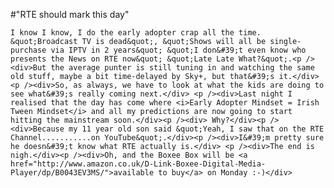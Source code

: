 #"RTE should mark this day"


    I know I know, I do the early adopter crap all the time. &quot;Broadcast TV is dead&quot;, &quot;Shows will all be single-purchase via IPTV in 2 years&quot; &quot;I don&#39;t even know who presents the News on RTE now&quot; &quot;Late Late What?&quot;.<p /><div>But the average punter is still tuning in and watching the same old stuff, maybe a bit time-delayed by Sky+, but that&#39;s it.</div><p /><div>So, as always, we have to look at what the kids are doing to see what&#39;s really coming next.</div> <p /><div>Last night I realised that the day has come where <i>Early Adopter Mindset = Irish Tween Mindset</i> and all my predictions are now going to start hitting the mainstream soon.</div><p /><div> Why?</div><p /><div>Because my 11 year old son said &quot;Yeah, I saw that on the RTE Channel...........on YouTube&quot;.</div><p /><div>I&#39;m pretty sure he doesn&#39;t know what RTE actually is.</div> <p /><div>The end is nigh.</div><p /><div>Oh, and the Boxee Box will be <a href="http://www.amazon.co.uk/D-Link-Boxee-Digital-Media-Player/dp/B0043EV3MS/">available to buy</a> on Monday :-)</div>
  